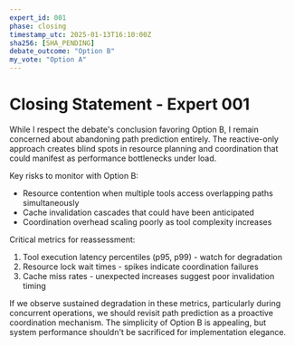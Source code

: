 ```yaml
---
expert_id: 001
phase: closing
timestamp_utc: 2025-01-13T16:10:00Z
sha256: [SHA_PENDING]
debate_outcome: "Option B"
my_vote: "Option A"
---
```


# Closing Statement - Expert 001

While I respect the debate's conclusion favoring Option B, I remain concerned about abandoning path prediction entirely. The reactive-only approach creates blind spots in resource planning and coordination that could manifest as performance bottlenecks under load.

Key risks to monitor with Option B:
- Resource contention when multiple tools access overlapping paths simultaneously
- Cache invalidation cascades that could have been anticipated
- Coordination overhead scaling poorly as tool complexity increases

Critical metrics for reassessment:
1. Tool execution latency percentiles (p95, p99) - watch for degradation
2. Resource lock wait times - spikes indicate coordination failures
3. Cache miss rates - unexpected increases suggest poor invalidation timing

If we observe sustained degradation in these metrics, particularly during concurrent operations, we should revisit path prediction as a proactive coordination mechanism. The simplicity of Option B is appealing, but system performance shouldn't be sacrificed for implementation elegance.
